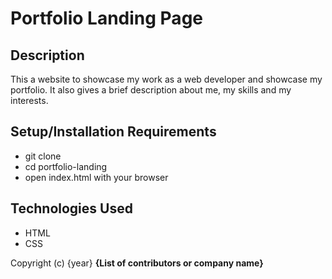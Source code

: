 # Portfolio Landing Page

## Description
This a website to showcase my work as a web developer and showcase my portfolio. It also gives a brief description about me, my skills and my interests.

## Setup/Installation Requirements
* git clone
* cd portfolio-landing
* open index.html with your browser


## Technologies Used
* HTML
* CSS


Copyright (c) {year} **{List of contributors or company name}**
